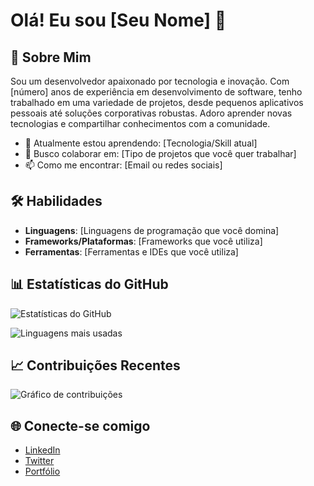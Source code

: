 # Olá! Eu sou [Seu Nome] 👋

## 🚀 Sobre Mim
Sou um desenvolvedor apaixonado por tecnologia e inovação. Com [número] anos de experiência em desenvolvimento de software, tenho trabalhado em uma variedade de projetos, desde pequenos aplicativos pessoais até soluções corporativas robustas. Adoro aprender novas tecnologias e compartilhar conhecimentos com a comunidade.

- 🌱 Atualmente estou aprendendo: [Tecnologia/Skill atual]
- 💼 Busco colaborar em: [Tipo de projetos que você quer trabalhar]
- 📫 Como me encontrar: [Email ou redes sociais]

## 🛠️ Habilidades
- **Linguagens**: [Linguagens de programação que você domina]
- **Frameworks/Plataformas**: [Frameworks que você utiliza]
- **Ferramentas**: [Ferramentas e IDEs que você utiliza]

## 📊 Estatísticas do GitHub

![Estatísticas do GitHub](https://github-readme-stats.vercel.app/api?username=seu-CarinhaDaEsquina7234&show_icons=true&theme=radical)

![Linguagens mais usadas](https://github-readme-stats.vercel.app/api/top-langs/?username=seu-usuario&layout=compact&theme=radical)

## 📈 Contribuições Recentes
![Gráfico de contribuições](https://activity-graph.herokuapp.com/graph?username=seu-usuario&theme=radical)

## 🌐 Conecte-se comigo
- [LinkedIn](https://www.linkedin.com/in/seu-usuario)
- [Twitter](https://twitter.com/seu-usuario)
- [Portfólio](https://seu-portfolio.com)
